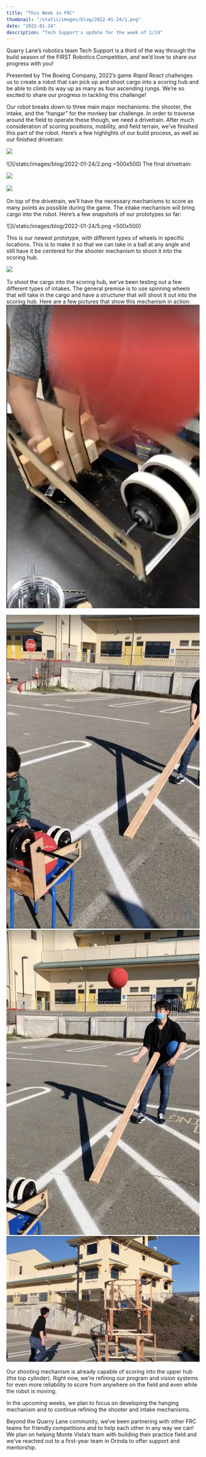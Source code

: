 ```yaml
---
title: "This Week in FRC"
thumbnail: "/static/images/blog/2022-01-24/1.png"
date: "2022-01-24"
description: "Tech Support's update for the week of 1/24"
---
```

Quarry Lane’s robotics team Tech Support is a third of the way through the build season of the FIRST Robotics Competition, and we’d love to share our progress with you!


Presented by The Boeing Company, 2022’s game _Rapid React_ challenges us to create a robot that can pick up and shoot cargo into a scoring hub and be able to climb its way up as many as four ascending rungs. We’re so excited to share our progress in tackling this challenge!



Our robot breaks down to three main major mechanisms: the shooter, the intake, and the “hangar” for the monkey bar challenge. In order to traverse around the field to operate these though, we need a drivetrain. After much consideration of scoring positions, mobility, and field terrain, we’ve finished this part of the robot. Here’s a few highlights of our build process, as well as our finished drivetrain:

<!-- <div class="flex flex-row">
    <img class="basis-1/4" src="/static/images/blog/2022-01-24/1.png" />
    <img class="ml-auto basis-1/4" src="/static/images/blog/2022-01-24/2.png" />
</div> -->

![](/static/images/blog/2022-01-24/1.png)

![](/static/images/blog/2022-01-24/2.png =500x500)
The final drivetrain:

![](/static/images/blog/2022-01-24/3.png)

![](/static/images/blog/2022-01-24/4.png)

On top of the drivetrain, we’ll have the necessary mechanisms to score as many points as possible during the game. The intake mechanism will bring cargo into the robot. Here’s a few snapshots of our prototypes so far:

![](/static/images/blog/2022-01-24/5.png =500x500)

This is our newest prototype, with different types of wheels in specific locations. This is to make it so that we can take in a ball at any angle and still have it be centered for the shooter mechanism to shoot it into the scoring hub.

![](/static/images/blog/2022-01-24/6.png)


To shoot the cargo into the scoring hub, we’ve been testing out a few different types of intakes. The general premise is to use spinning wheels that will take in the cargo and have a structurer that will shoot it out into the scoring hub. Here are a few pictures that show this mechanism in action:![](/static/images/blog/2022-01-24/7.png)

![](/static/images/blog/2022-01-24/8.png)![](/static/images/blog/2022-01-24/9.png)![](/static/images/blog/2022-01-24/10.png)  


Our shooting mechanism is already capable of scoring into the upper hub (the top cylinder). Right now, we’re refining our program and vision systems for even more reliability to score from anywhere on the field and even while the robot is moving.

In the upcoming weeks, we plan to focus on developing the hanging mechanism and to continue refining the shooter and intake mechanisms.

Beyond the Quarry Lane community, we’ve been partnering with other FRC teams for friendly competitions and to help each other in any way we can! We plan on helping Monte Vista’s team with building their practice field and we’ve reached out to a first-year team in Orinda to offer support and mentorship.
